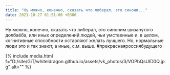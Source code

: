 ```yaml
---
title: "Ну можно, конечно, сказать что либерал, это синони..."
date: 2021-10-27 01:51:00 +0300
---
```


Ну можно, конечно, сказать что либерал, это синоним шизанутого долбаёба, или иных определений людей, чьи умственные и, в целом, когнитивные способности оставляют желать лучшего. Но, нормальные люди это и так знают, а иные, с.м. выше.
#прекраснаяроссиябудущего

{% include media.html f="D:/site/GiT/whiteldragon.github.io/assets/vk_photos/3/VOPbQsUID0Q.jpg" alt="" %}
